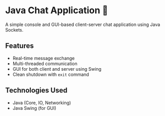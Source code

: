 # Java Chat Application 💬

A simple console and GUI-based client-server chat application using Java Sockets.

## Features
- Real-time message exchange
- Multi-threaded communication
- GUI for both client and server using Swing
- Clean shutdown with `exit` command

## Technologies Used
- Java (Core, IO, Networking)
- Java Swing (for GUI)
